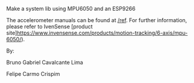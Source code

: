 Make a system lib using MPU6050 and an ESP9266

The accelerometer manuals can be found at [/ref](https://github.com/bglima/ESP8266-MPU6050/tree/master/refs). For further information, please refer to IvenSense [product site]https://www.invensense.com/products/motion-tracking/6-axis/mpu-6050/).

By:

Bruno Gabriel Cavalcante Lima

Felipe Carmo Crispim

